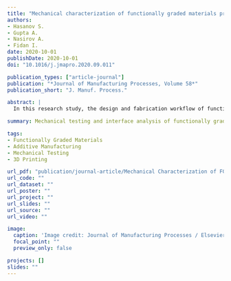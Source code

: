 ```yaml
---
title: "Mechanical characterization of functionally graded materials produced by the fused filament fabrication process"
authors:
- Hasanov S.
- Gupta A.
- Nasirov A.
- Fidan I.
date: 2020-10-01
publishDate: 2020-10-01
doi: "10.1016/j.jmapro.2020.09.011"

publication_types: ["article-journal"]
publication: "*Journal of Manufacturing Processes, Volume 58*"
publication_short: "J. Manuf. Process."

abstract: |
  In this research study, the design and fabrication workflow of functionally graded materials (FGMs) were introduced using fused filament fabrication (FFF) process. Rigid polymers were mechanically characterized in three printing directions. Tensile strength and modulus of elasticity values for YZ and XY printing orientation specimens indicated similar results. Printing in the XZ direction showed poor strength values in comparison with other directions. Interface analysis with different transition patterns was accomplished and the advantage of gradient transition was achieved. Micrography of specimens was analyzed to investigate the internal structure and was used to validate test results. Statistical methods were applied to investigate the relationship between process and performance.

summary: Mechanical testing and interface analysis of functionally graded polymer materials fabricated by the FFF process.

tags:
- Functionally Graded Materials
- Additive Manufacturing
- Mechanical Testing
- 3D Printing

url_pdf: "publication/journal-article/Mechanical Characterization of FGMs.pdf"
url_code: ""
url_dataset: ""
url_poster: ""
url_project: ""
url_slides: ""
url_source: ""
url_video: ""

image:
  caption: 'Image credit: Journal of Manufacturing Processes / Elsevier'
  focal_point: ""
  preview_only: false

projects: []
slides: ""
---
```


